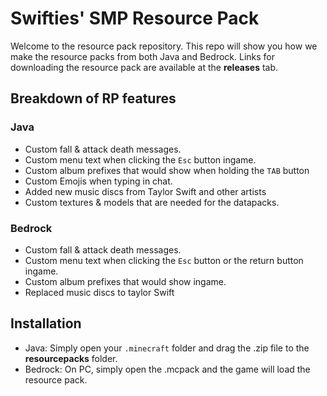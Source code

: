 # Swifties' SMP Resource Pack
Welcome to the resource pack repository. This repo will show you how we make the resource packs from both Java and Bedrock.
Links for downloading the resource pack are available at the **releases** tab.

## Breakdown of RP features
### Java
- Custom fall & attack death messages.
- Custom menu text when clicking the `Esc` button ingame.
- Custom album prefixes that would show when holding the `TAB` button
- Custom Emojis when typing in chat.
- Added new music discs from Taylor Swift and other artists
- Custom textures & models that are needed for the datapacks.
### Bedrock
- Custom fall & attack death messages.
- Custom menu text when clicking the `Esc` button or the return button ingame.
- Custom album prefixes that would show ingame.
- Replaced music discs to taylor Swift

## Installation
- Java: Simply open your `.minecraft` folder and drag the .zip file to the **resourcepacks** folder.
- Bedrock: On PC, simply open the .mcpack and the game will load the resource pack.